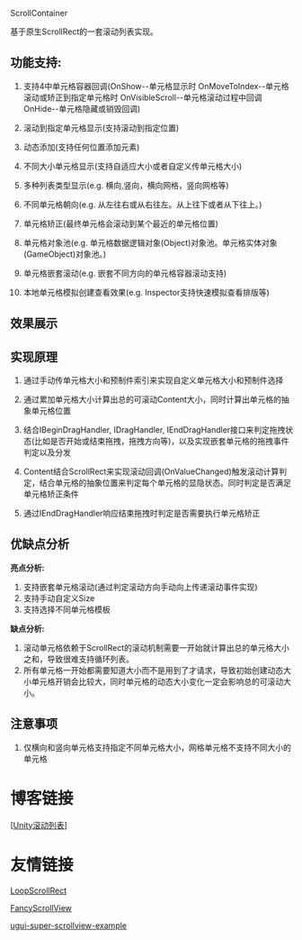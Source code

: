 ScrollContainer

基于原生ScrollRect的一套滚动列表实现。

## 功能支持:

1. 支持4中单元格容器回调(OnShow--单元格显示时 OnMoveToIndex--单元格滚动或矫正到指定单元格时 OnVisibleScroll--单元格滚动过程中回调 OnHide--单元格隐藏或销毁回调)
2. 滚动到指定单元格显示(支持滚动到指定位置)

3. 动态添加(支持任何位置添加元素)
4. 不同大小单元格显示(支持自适应大小或者自定义传单元格大小)
5. 多种列表类型显示(e.g. 横向,竖向，横向网格，竖向网格等)
6. 不同单元格朝向(e.g. 从左往右或从右往左。从上往下或者从下往上。)
7. 单元格矫正(最终单元格会滚动到某个最近的单元格位置)
8. 单元格对象池(e.g. 单元格数据逻辑对象(Object)对象池。单元格实体对象(GameObject)对象池。)
9. 单元格嵌套滚动(e.g. 嵌套不同方向的单元格容器滚动支持)
10. 本地单元格模拟创建查看效果(e.g. Inspector支持快速模拟查看排版等)

## 效果展示





## 实现原理

1. 通过手动传单元格大小和预制件索引来实现自定义单元格大小和预制件选择

2. 通过累加单元格大小计算出总的可滚动Content大小，同时计算出单元格的抽象单元格位置

3. 结合IBeginDragHandler, IDragHandler, IEndDragHandler接口来判定拖拽状态(比如是否开始或结束拖拽，拖拽方向等)，以及实现嵌套单元格的拖拽事件判定以及分发

4. Content结合ScrollRect来实现滚动回调(OnValueChanged)触发滚动计算判定，结合单元格的抽象位置来判定每个单元格的显隐状态。同时判定是否满足单元格矫正条件

5. 通过IEndDragHandler响应结束拖拽时判定是否需要执行单元格矫正

## 优缺点分析

**亮点分析:**

1. 支持嵌套单元格滚动(通过判定滚动方向手动向上传递滚动事件实现)
2. 支持手动自定义Size
3. 支持选择不同单元格模板

**缺点分析:**

1. 滚动单元格依赖于ScrollRect的滚动机制需要一开始就计算出总的单元格大小之和，导致很难支持循环列表。
2. 所有单元格一开始都需要知道大小而不是用到了才请求，导致初始创建动态大小单元格开销会比较大，同时单元格的动态大小变化一定会影响总的可滚动大小。

## 注意事项

1. 仅横向和竖向单元格支持指定不同单元格大小，网格单元格不支持不同大小的单元格

# 博客链接

[[Unity滚动列表](http://tonytang1990.github.io/2020/06/08/Unity滚动列表/)]

# 友情链接

[LoopScrollRect](https://github.com/qiankanglai/LoopScrollRect)

[FancyScrollView](https://github.com/setchi/FancyScrollView)

[ugui-super-scrollview-example](https://github.com/baba-s/ugui-super-scrollview-example)
